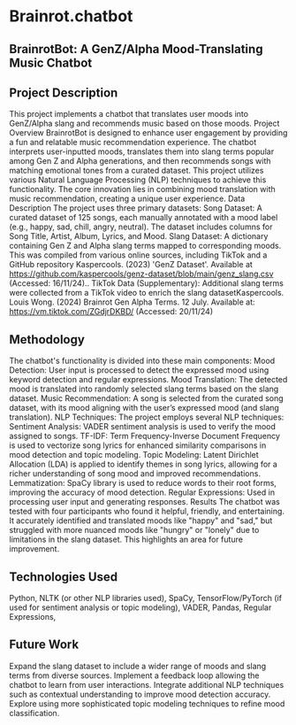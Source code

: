 # Brainrot.chatbot


## BrainrotBot: A GenZ/Alpha Mood-Translating Music Chatbot

## Project Description
This project implements a chatbot that translates user moods into GenZ/Alpha slang and recommends music based on those moods.
Project Overview
BrainrotBot is designed to enhance user engagement by providing a fun and relatable music recommendation experience. The chatbot interprets user-inputted moods, translates them into slang terms popular among Gen Z and Alpha generations, and then recommends songs with matching emotional tones from a curated dataset. This project utilizes various Natural Language Processing (NLP) techniques to achieve this functionality.  The core innovation lies in combining mood translation with music recommendation, creating a unique user experience.
Data Description
The project uses three primary datasets:
Song Dataset: A curated dataset of 125 songs, each manually annotated with a mood label (e.g., happy, sad, chill, angry, neutral).  The dataset includes columns for Song Title, Artist, Album, Lyrics, and Mood.
Slang Dataset: A dictionary containing Gen Z and Alpha slang terms mapped to corresponding moods.  This was compiled from various online sources, including TikTok and a GitHub repository Kaspercools. (2023) 'GenZ Dataset'. Available at https://github.com/kaspercools/genz-dataset/blob/main/genz_slang.csv (Accessed: 16/11/24)..
TikTok Data (Supplementary): Additional slang terms were collected from a TikTok video to enrich the slang datasetKaspercools. Louis Wong. (2024) Brainrot Gen Alpha Terms. 12 July. Available at: https://vm.tiktok.com/ZGdjrDKBD/ (Accessed: 20/11/24)


## Methodology
The chatbot's functionality is divided into these main components:
Mood Detection: User input is processed to detect the expressed mood using keyword detection and regular expressions.
Mood Translation: The detected mood is translated into randomly selected slang terms based on the slang dataset.
Music Recommendation: A song is selected from the curated song dataset, with its mood aligning with the user’s expressed mood (and slang translation).
NLP Techniques: The project employs several NLP techniques:
Sentiment Analysis: VADER sentiment analysis is used to verify the mood assigned to songs.
TF-IDF: Term Frequency-Inverse Document Frequency is used to vectorize song lyrics for enhanced similarity comparisons in mood detection and topic modeling.
Topic Modeling: Latent Dirichlet Allocation (LDA) is applied to identify themes in song lyrics, allowing for a richer understanding of song mood and improved recommendations.
Lemmatization: SpaCy library is used to reduce words to their root forms, improving the accuracy of mood detection.
Regular Expressions: Used in processing user input and generating responses.
Results
The chatbot was tested with four participants who found it helpful, friendly, and entertaining.  It accurately identified and translated moods like "happy" and "sad," but struggled with more nuanced moods like "hungry" or "lonely" due to limitations in the slang dataset. This highlights an area for future improvement.  


## Technologies Used
Python, 
NLTK (or other NLP libraries used), 
SpaCy, 
TensorFlow/PyTorch (if used for sentiment analysis or topic modeling), 
VADER, 
Pandas, 
Regular Expressions, 




## Future Work
Expand the slang dataset to include a wider range of moods and slang terms from diverse sources.
Implement a feedback loop allowing the chatbot to learn from user interactions.
Integrate additional NLP techniques such as contextual understanding to improve mood detection accuracy.
Explore using more sophisticated topic modeling techniques to refine mood classification.
